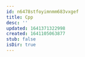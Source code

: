 ```yaml
---
id: n6478stfoyimnmm683vxgef
title: Cpp
desc: ''
updated: 1641371322998
created: 1641105063877
stub: false
isDir: true
---
```



